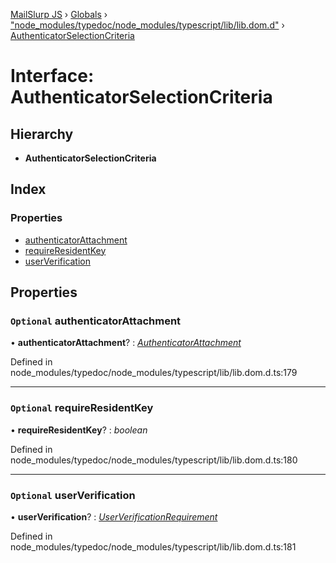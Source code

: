 [MailSlurp JS](../README.md) › [Globals](../globals.md) › ["node_modules/typedoc/node_modules/typescript/lib/lib.dom.d"](../modules/_node_modules_typedoc_node_modules_typescript_lib_lib_dom_d_.md) › [AuthenticatorSelectionCriteria](_node_modules_typedoc_node_modules_typescript_lib_lib_dom_d_.authenticatorselectioncriteria.md)

# Interface: AuthenticatorSelectionCriteria

## Hierarchy

* **AuthenticatorSelectionCriteria**

## Index

### Properties

* [authenticatorAttachment](_node_modules_typedoc_node_modules_typescript_lib_lib_dom_d_.authenticatorselectioncriteria.md#optional-authenticatorattachment)
* [requireResidentKey](_node_modules_typedoc_node_modules_typescript_lib_lib_dom_d_.authenticatorselectioncriteria.md#optional-requireresidentkey)
* [userVerification](_node_modules_typedoc_node_modules_typescript_lib_lib_dom_d_.authenticatorselectioncriteria.md#optional-userverification)

## Properties

### `Optional` authenticatorAttachment

• **authenticatorAttachment**? : *[AuthenticatorAttachment](../modules/_node_modules_typedoc_node_modules_typescript_lib_lib_dom_d_.md#authenticatorattachment)*

Defined in node_modules/typedoc/node_modules/typescript/lib/lib.dom.d.ts:179

___

### `Optional` requireResidentKey

• **requireResidentKey**? : *boolean*

Defined in node_modules/typedoc/node_modules/typescript/lib/lib.dom.d.ts:180

___

### `Optional` userVerification

• **userVerification**? : *[UserVerificationRequirement](../modules/_node_modules_typedoc_node_modules_typescript_lib_lib_dom_d_.md#userverificationrequirement)*

Defined in node_modules/typedoc/node_modules/typescript/lib/lib.dom.d.ts:181
